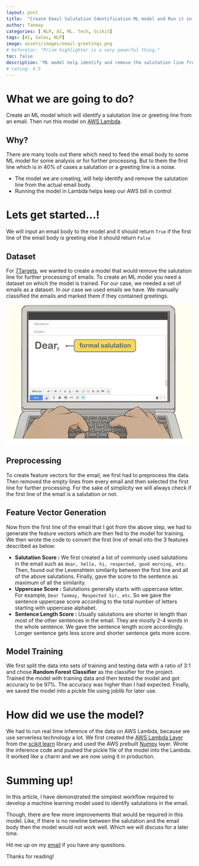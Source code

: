 ```yaml
---
layout: post
title:  "Create Email Salutation Identification ML model and Run it in AWS Lambda"
author: Tanmay
categories: [ NLP, AI, ML. Tech, Scikit]
tags: [AI, Sales, NLP]
image: assets/images/email-greetings.png
# beforetoc: "Prism highlighter is a very powerful thing."
toc: false
description: "ML model help identify and remove the salutation line from the actual email body. Running the model in Lambda helps keep our AWS bill in control"
# rating: 4.5
---
```

# What we are going to do?

Create an ML model which will identify a salutation line or greeting line from an email. Then run this model on [AWS Lambda](https://aws.amazon.com/lambda/). 

## Why?

There are many tools out there which need to feed the email body to some ML model for some analysis or for further processing. But to them the first line which is in 40% of cases a salutation or a greeting line is a noise. 

- The model we are creating, will help identify and remove the salutation line from the actual email body.
- Running the model in Lambda helps keep our AWS bill in control

# Lets get started...!

We will input an email body to the model and it should return `True` if the first line of the email body is greeting else it should return `False`

## Dataset

For [7Targets](https://7targets.ai), we wanted to create a model that would remove the salutation line for further processing of emails. To create an ML model you need a dataset on which the model is trained. For our case, we needed a set of emails as a dataset. In our case we used emails we have. We manually classified the emails and marked them if they contained greetings.

![image](../assets/images/email-salutation.png)

## Preprocessing

To create feature vectors for the email, we first had to preprocess the data. Then removed the empty lines from every email and then selected the first line for further processing. For the sake of simplicity we will always check if the first line of the email is a salutation or not.

## Feature Vector Generation

Now from the first line of the email that I got from the above step, we had to generate the feature vectors which are then fed to the model for training. We then wrote the code to convert the first line of email into the 3 features described as below:

- **Salutation Score :** We first created a list of commonly used salutations in the email such as `dear, hello, hi, respected, good morning, etc`. Then, found out the Levenshtein similarity between the first line and all of the above salutations. Finally, gave the score to the sentence as maximum of all the similarity.
- **Uppercase Score :** Salutations generally starts with uppercase letter. For example, `Dear Tanmay, Respected Sir, etc`. So we gave the sentence uppercase score according to the total number of letters starting with uppercase alphabet.
- **Sentence Length Score :** Usually salutations are shorter in length than most of the other sentences in the email. They are mostly 2-4 words in the whole sentence. We gave the sentence length score accordingly. Longer sentence gets less score and shorter sentence gets more score.

## Model Training

We first split the data into sets of training and testing data with a ratio of 3:1 and chose **Random Forest Classifier** as the classifier for the project. Trained the model with training data and then tested the model and got accuracy to be 97%. The accuracy was higher than I had expected. Finally, we saved the model into a pickle file using joblib for later use.

# How did we use the model?

We had to run real time inference of the data on AWS Lambda, because we use serverless technology a lot. We first created the [AWS Lambda Layer](https://docs.aws.amazon.com/lambda/latest/dg/configuration-layers.html) from the [scikit learn](https://scikit-learn.org/) library and used the AWS prebuilt [Numpy](http://www.numpy.org/) layer. Wrote the inference code and pushed the pickle file of the model into the Lambda. It worked like a charm and we are now using it in production.

# Summing up!

In this article, I have demonstrated the simplest workflow required to develop a machine learning model used to identify salutations in the email. 

Though, there are few more improvements that would be required in this model. Like, if there is no newline between the salutation and the email body then the model would not work well. Which we will discuss for a later time. 

Hit me up on my [email](mailto:hello@tanmaysinghal.dev) if you have any questions.

Thanks for reading!